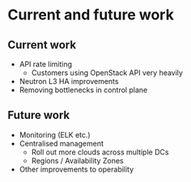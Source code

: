 <!-- .slide: data-state="section-break" id="current-and-future" data-timing="5" -->
# Current and future work


<!-- .slide: data-state="normal" id="current-work" data-timing="60" -->
## Current work

*   <!-- .element: class="fragment" -->
    API rate limiting
    *   Customers using OpenStack API very heavily
*   <!-- .element: class="fragment" -->
    Neutron L3 HA improvements
*   <!-- .element: class="fragment" -->
    Removing bottlenecks in control plane


<!-- .slide: data-state="normal" id="future-work" data-timing="60" -->
## Future work

*   <!-- .element: class="fragment" -->
    Monitoring (ELK etc.)
*   <!-- .element: class="fragment" -->
    Centralised management
    *   <!-- .element: class="fragment" -->
        Roll out more clouds across multiple DCs
    *   <!-- .element: class="fragment" -->
        Regions / Availability Zones
*   <!-- .element: class="fragment" -->
    Other improvements to operability
